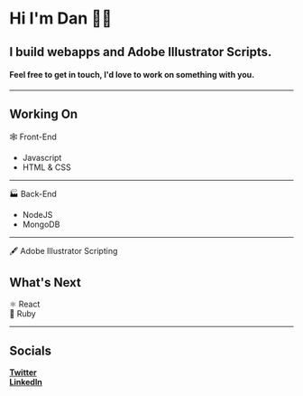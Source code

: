 # Hi I'm Dan 👋🏻  
## I build webapps and Adobe Illustrator Scripts.
#### Feel free to get in touch, I'd love to work on something with you.

---

## Working On
🕸 Front-End
* Javascript
* HTML & CSS

---

🏭 Back-End
* NodeJS
* MongoDB

---

🖋 Adobe Illustrator Scripting

## What's Next
⚛ React  
💎 Ruby

---

## Socials
**[Twitter](https://twitter.com/DanCooperCodes)**  
**[LinkedIn](https://www.linkedin.com/in/daniel-cooper-082b7a17a/)**  
